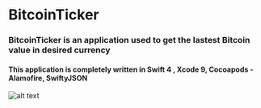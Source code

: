 # BitcoinTicker

### BitcoinTicker is an application used to get the lastest Bitcoin value in desired currency

#### This application is completely written in Swift 4 , Xcode 9, Cocoapods - Alamofire, SwiftyJSON

![alt text](https://i.imgur.com/RJMLEai.jpg)

